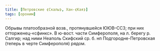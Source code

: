 ```yaml
---
title: [Петровские ❮Скалы❯, Хан-❮Кая❯]
tags: [ороним]
---
```


Обрывы платообразной возв., протянувшейся ЮЮВ–ССЗ; при них отторженец-«сфинкс».
В ю-вост. части Симферополя, на л. берегу р. Салгир; над ними Неаполь Скифский
ср. б. нп Подгородне-Петровская (теперь в черте Симферополя) рядом.
